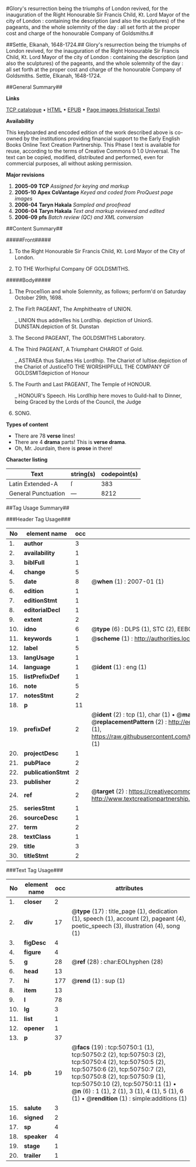 #Glory's resurrection being the triumphs of London revived, for the inauguration of the Right Honourable Sir Francis Child, Kt. Lord Mayor of the city of London : containing the description (and also the sculptures) of the pageants, and the whole solemnity of the day : all set forth at the proper cost and charge of the honourable Company of Goldsmiths.#

##Settle, Elkanah, 1648-1724.##
Glory's resurrection being the triumphs of London revived, for the inauguration of the Right Honourable Sir Francis Child, Kt. Lord Mayor of the city of London : containing the description (and also the sculptures) of the pageants, and the whole solemnity of the day : all set forth at the proper cost and charge of the honourable Company of Goldsmiths.
Settle, Elkanah, 1648-1724.

##General Summary##

**Links**

[TCP catalogue](http://www.ota.ox.ac.uk/tcp/)  • 
[HTML](http://tei.it.ox.ac.uk/tcp/Texts-HTML/free/A59/A59314.html)  • 
[EPUB](http://tei.it.ox.ac.uk/tcp/Texts-EPUB/free/A59/A59314.epub) • 
[Page images (Historical Texts)](https://data.historicaltexts.jisc.ac.uk/view?pubId=eebo-11907322e&pageId=eebo-11907322e-50750-1)

**Availability**

This keyboarded and encoded edition of the
	       work described above is co-owned by the institutions
	       providing financial support to the Early English Books
	       Online Text Creation Partnership. This Phase I text is
	       available for reuse, according to the terms of Creative
	       Commons 0 1.0 Universal. The text can be copied,
	       modified, distributed and performed, even for
	       commercial purposes, all without asking permission.

**Major revisions**

1. __2005-09__ __TCP__ *Assigned for keying and markup*
1. __2005-10__ __Apex CoVantage__ *Keyed and coded from ProQuest page images*
1. __2006-04__ __Taryn Hakala__ *Sampled and proofread*
1. __2006-04__ __Taryn Hakala__ *Text and markup reviewed and edited*
1. __2006-09__ __pfs__ *Batch review (QC) and XML conversion*

##Content Summary##

#####Front#####

1. To the Right Honourable Sir Francis Child, Kt. Lord Mayor of the City of London.

1. TO THE Worſhipful Company OF GOLDSMITHS.

#####Body#####

1. The Proceſſion and whole Solemnity, as follows; perform'd on Saturday October 29th, 1698.

1. The Firſt PAGEANT, The Amphitheatre of UNION.

    _ UNION thus addreſſes his Lordſhip.
depiction of UnionS. DUNSTAN.depiction of St. Dunstan
1. The Second PAGEANT, The GOLDSMITHS Laboratory.

1. The Third PAGEANT, A Triumphant CHARIOT of Gold.

    _ ASTRAEA thus Salutes His Lordſhip.
The Chariot of Iuſtise.depiction of the Chariot of JusticeTO THE WORSHIPFULL THE COMPANY OF GOLDSMITdepiction of Honour
1. The Fourth and Last PAGEANT, The Temple of HONOUR.

    _ HONOUR's Speech.
His Lordſhip here moves to Guild-hall to Dinner, being Graced by the Lords of the Council, the Judge
1. SONG.

**Types of content**

  * There are 78 **verse** lines!
  * There are 4 **drama** parts! This is **verse drama**.
  * Oh, Mr. Jourdain, there is **prose** in there!

**Character listing**


|Text|string(s)|codepoint(s)|
|---|---|---|
|Latin Extended-A|ſ|383|
|General Punctuation|—|8212|

##Tag Usage Summary##

###Header Tag Usage###

|No|element name|occ|attributes|
|---|---|---|---|
|1.|__author__|3||
|2.|__availability__|1||
|3.|__biblFull__|1||
|4.|__change__|5||
|5.|__date__|8| @__when__ (1) : 2007-01 (1)|
|6.|__edition__|1||
|7.|__editionStmt__|1||
|8.|__editorialDecl__|1||
|9.|__extent__|2||
|10.|__idno__|6| @__type__ (6) : DLPS (1), STC (2), EEBO-CITATION (1), OCLC (1), VID (1)|
|11.|__keywords__|1| @__scheme__ (1) : http://authorities.loc.gov/ (1)|
|12.|__label__|5||
|13.|__langUsage__|1||
|14.|__language__|1| @__ident__ (1) : eng (1)|
|15.|__listPrefixDef__|1||
|16.|__note__|5||
|17.|__notesStmt__|2||
|18.|__p__|11||
|19.|__prefixDef__|2| @__ident__ (2) : tcp (1), char (1)  •  @__matchPattern__ (2) : ([0-9\-]+):([0-9IVX]+) (1), (.+) (1)  •  @__replacementPattern__ (2) : http://eebo.chadwyck.com/downloadtiff?vid=$1&page=$2 (1), https://raw.githubusercontent.com/textcreationpartnership/Texts/master/tcpchars.xml#$1 (1)|
|20.|__projectDesc__|1||
|21.|__pubPlace__|2||
|22.|__publicationStmt__|2||
|23.|__publisher__|2||
|24.|__ref__|2| @__target__ (2) : https://creativecommons.org/publicdomain/zero/1.0/ (1), http://www.textcreationpartnership.org/docs/. (1)|
|25.|__seriesStmt__|1||
|26.|__sourceDesc__|1||
|27.|__term__|2||
|28.|__textClass__|1||
|29.|__title__|3||
|30.|__titleStmt__|2||


###Text Tag Usage###

|No|element name|occ|attributes|
|---|---|---|---|
|1.|__closer__|2||
|2.|__div__|17| @__type__ (17) : title_page (1), dedication (1), speech (1), account (2), pageant (4), poetic_speech (3), illustration (4), song (1)|
|3.|__figDesc__|4||
|4.|__figure__|4||
|5.|__g__|28| @__ref__ (28) : char:EOLhyphen (28)|
|6.|__head__|13||
|7.|__hi__|177| @__rend__ (1) : sup (1)|
|8.|__item__|13||
|9.|__l__|78||
|10.|__lg__|3||
|11.|__list__|1||
|12.|__opener__|1||
|13.|__p__|37||
|14.|__pb__|19| @__facs__ (19) : tcp:50750:1 (1), tcp:50750:2 (2), tcp:50750:3 (2), tcp:50750:4 (2), tcp:50750:5 (2), tcp:50750:6 (2), tcp:50750:7 (2), tcp:50750:8 (2), tcp:50750:9 (1), tcp:50750:10 (2), tcp:50750:11 (1)  •  @__n__ (6) : 1 (1), 2 (1), 3 (1), 4 (1), 5 (1), 6 (1)  •  @__rendition__ (1) : simple:additions (1)|
|15.|__salute__|3||
|16.|__signed__|2||
|17.|__sp__|4||
|18.|__speaker__|4||
|19.|__stage__|1||
|20.|__trailer__|1||
